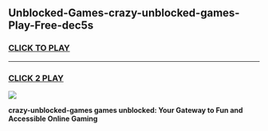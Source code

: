 
## Unblocked-Games-crazy-unblocked-games-Play-Free-dec5s
<h3>
<a href="https://premium76.site?title=crazy-unblocked-games&ref=09A">CLICK TO PLAY</a></h3>
<hr>

<h3>
<a href="https://premium76.site?title=crazy-unblocked-games&ref=09A">CLICK 2 PLAY</a>
  
</h3>

<a href="https://premium76.site?title=crazy-unblocked-games&ref=09A"><img src="https://clearcache.store/games.png"></a>


**crazy-unblocked-games games unblocked: Your Gateway to Fun and Accessible Online Gaming**
